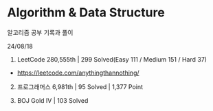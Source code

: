 # Algorithm & Data Structure

알고리즘 공부 기록과 풀이

24/08/18

1. LeetCode 280,555th | 299 Solved(Easy 111 / Medium 151 / Hard 37)
- https://leetcode.com/anythingthannothing/

2. 프로그래머스 6,981th | 95 Solved | 1,377 Point

3. BOJ Gold IV | 103 Solved
